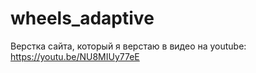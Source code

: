 # wheels_adaptive
Верстка сайта, который я верстаю в видео на youtube: https://youtu.be/NU8MIUy77eE
